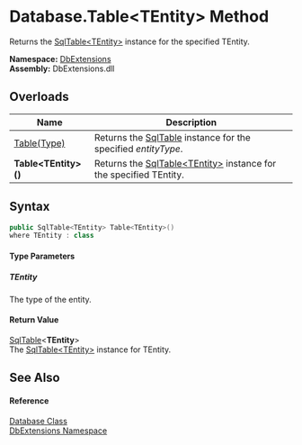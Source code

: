 Database.Table&lt;TEntity> Method
=================================
Returns the [SqlTable&lt;TEntity>][1] instance for the specified TEntity.
  
**Namespace:** [DbExtensions][2]  
**Assembly:** DbExtensions.dll

Overloads
---------

| Name                    | Description                                                               |
| ----------------------- | ------------------------------------------------------------------------- |
| [Table(Type)][3]        | Returns the [SqlTable][4] instance for the specified *entityType*.        |
| **Table&lt;TEntity>()** | Returns the [SqlTable&lt;TEntity>][1] instance for the specified TEntity. |


Syntax
------

```csharp
public SqlTable<TEntity> Table<TEntity>()
where TEntity : class

```

#### Type Parameters

##### *TEntity*
The type of the entity.

#### Return Value
[SqlTable][1]&lt;**TEntity**>  
The [SqlTable&lt;TEntity>][1] instance for TEntity.

See Also
--------

#### Reference
[Database Class][5]  
[DbExtensions Namespace][2]  

[1]: ../SqlTable_1/README.md
[2]: ../README.md
[3]: Table.md
[4]: ../SqlTable/README.md
[5]: README.md